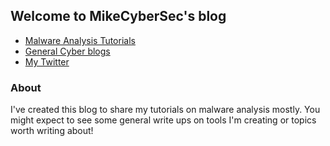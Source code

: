 ## Welcome to MikeCyberSec's blog

- <a href="malware.md">Malware Analysis Tutorials</a>
- <a href="page1.html">General Cyber blogs</a>
- <a href="page1.html">My Twitter</a>




### About

I've created this blog to share my tutorials on malware analysis mostly. You might expect to see some general write ups on tools I'm creating or topics worth writing about!

